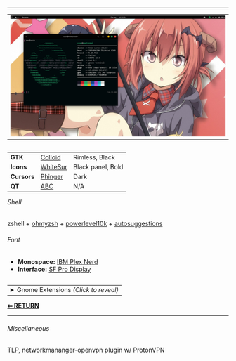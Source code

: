 ** **

<table><tr><td><img src="/images/2022-07-07-nocturnal.png"></td></tr></table>

<table align="right">
  <tr>
    <td><b>GTK</b></td>
    <td>
      <a href="https://www.pling.com/p/1661959">Colloid</a>
    </td>
    <td>Rimless, Black</td>
  </tr>
  <tr>
    <td><b>Icons</b></td>
    <td>
      <a href="https://www.pling.com/p/1405756">WhiteSur</a>
    </td>
    <td>Black panel, Bold</td>
  </tr>
  <tr>
    <td><b>Cursors</b></td>
    <td>
      <a href="https://www.pling.com/p/1690782">Phinger</a>
    </td>
    <td>Dark</td>
  </tr>
  <tr>
    <td><b>QT</b></td>
    <td>
      <a href="https://www.youtube.com/watch?v=dQw4w9WgXcQ">ABC</a>
    </td>
    <td>N/A</td>
  </tr>
</table>

<h6>Shell</h6>
zshell + <a href="https://ohmyz.sh/">ohmyzsh</a> + <a href="https://github.com/romkatv/powerlevel10k">powerlevel10k</a> + <a href="https://github.com/zsh-users/zsh-autosuggestions">autosuggestions</a>

<h6>Font</h6>
<ul>
  <li><b>Monospace:</b> <a href="https://www.nerdfonts.com/font-downloads">IBM Plex Nerd</a></li>
  <li><b>Interface:</b> <a href="https://www.cufonfonts.com/font/sf-pro-display">SF Pro Display</a></li>
</ul>

<table align="right">
<tr>
  <td>
  <details>
  <summary>Gnome Extensions<i> (Click to reveal)</i></summary>
  <ul>
    <li><a href="https://extensions.gnome.org/extension/615/appindicator-support/">Appindicator support</a></li>
    <li><a href="https://extensions.gnome.org/extension/3499/application-volume-mixer/">Application Volume Mixer</a></li>
    <li><a href="https://extensions.gnome.org/extension/3628/arcmenu/">ArcMenu</a></li>
    <li><a href="https://extensions.gnome.org/extension/3843/just-perfection/">Just Perfection</a></li>
    <li><a href="https://extensions.gnome.org/extension/4693/rounded-system-menu-buttons/">Rounded System Menu Buttons</a></li>
    <li><a href="https://extensions.gnome.org/extension/906/sound-output-device-chooser/">Sound Input & Output Device Chooser</a></li>
    <li><a href="https://extensions.gnome.org/extension/4798/thinkpad-battery-threshold/">Thinkpad Battery Threshold</a></li>
    <li><a href="https://extensions.gnome.org/extension/19/user-themes/">User Themes</a></li>
    <li><a href="https://extensions.gnome.org/extension/3952/workspace-indicator/">Workspace indicator</a></li>
    <li><a href="https://extensions.gnome.org/extension/7/removable-drive-menu/">Removable Drive Menu</a></li>
    <li><a href="https://extensions.gnome.org/extension/2741/remove-alttab-delay-v2/">Remove Alt+Tab Delay</a></li>
    <li><a href="https://extensions.gnome.org/extension/4135/espresso/">Espresso</a></li>
    <li><a href="https://extensions.gnome.org/extension/3193/blur-my-shell/">Blur My Shell</a></li>
  </ul>
  </details>
  </td>
</tr>
</table>
</br>

<a href="https://github.com/czarhex/dotfiles#readme"><b>⬅ RETURN</b></a>
** **
<h6>Miscellaneous</h6>
TLP, networkmananger-openvpn plugin w/ ProtonVPN
